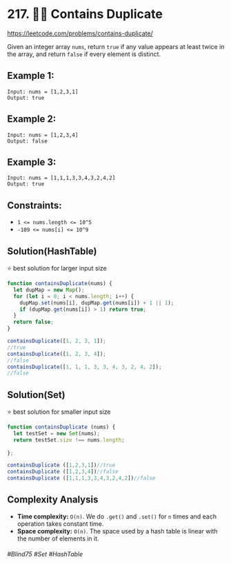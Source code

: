 # 217. 👩‍🦯 Contains Duplicate
https://leetcode.com/problems/contains-duplicate/

Given an integer array `nums`, return `true` if any value appears at least twice in the array, and return `false` if every element is distinct.

## Example 1:
````
Input: nums = [1,2,3,1]
Output: true
````
## Example 2:
````
Input: nums = [1,2,3,4]
Output: false
````
## Example 3:
````
Input: nums = [1,1,1,3,3,4,3,2,4,2]
Output: true
```` 

## Constraints:

- `1 <= nums.length <= 10^5`
- `-109 <= nums[i] <= 10^9`

## Solution(HashTable)
⭐ best solution for larger input size
````js
function containsDuplicate(nums) {
  let dupMap = new Map();
  for (let i = 0; i < nums.length; i++) {
    dupMap.set(nums[i], dupMap.get(nums[i]) + 1 || 1);
    if (dupMap.get(nums[i]) > 1) return true;
  }
  return false;
}

containsDuplicate([1, 2, 3, 1]);
//true
containsDuplicate([1, 2, 3, 4]);
//false
containsDuplicate([1, 1, 1, 3, 3, 4, 3, 2, 4, 2]);
//false
````
## Solution(Set)
⭐ best solution for smaller input size
````js
function containsDuplicate (nums) {
  let testSet = new Set(nums);
  return testSet.size !== nums.length;
    
};

containsDuplicate ([1,2,3,1])//true
containsDuplicate ([1,2,3,4])//false
containsDuplicate ([1,1,1,3,3,4,3,2,4,2])//false
````

## Complexity Analysis
- <b>Time complexity:</b> `O(n)`. We do `.get()` and `.set()` for `n` times and each operation takes constant time.
- <b>Space complexity:</b> `O(n)`. The space used by a hash table is linear with the number of elements in it.

###### #Blind75 #Set #HashTable
